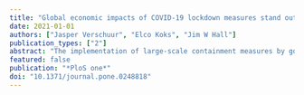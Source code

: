 ```yaml
---
title: "Global economic impacts of COVID-19 lockdown measures stand out in high-frequency shipping data"
date: 2021-01-01
authors: ["Jasper Verschuur", "Elco Koks", "Jim W Hall"]
publication_types: ["2"]
abstract: "The implementation of large-scale containment measures by governments to contain the spread of the COVID-19 virus has resulted in large impacts to the global economy. Here, we derive a new high-frequency indicator of economic activity using empirical vessel tracking data, and use it to estimate the global maritime trade losses during the first eight months of the pandemic. We go on to use this high-frequency dataset to infer the effect of individual non-pharmaceutical interventions on maritime exports, which we use as a proxy of economic activity. Our results show widespread port-level trade losses, with the largest absolute losses found for ports in China, the Middle-East and Western Europe, associated with the collapse of specific supply-chains (e.g. oil, vehicle manufacturing). In total, we estimate that global maritime trade reduced by -7.0% to -9.6% during the first eight months of 2020, which is equal to around 206–286 million tonnes in volume losses and up to 225–412 billion USD in value losses. We find large sectoral and geographical disparities in impacts. Manufacturing sectors are hit hardest, with losses up to 11.8%, whilst some small islands developing states and low-income economies suffered the largest relative trade losses. Moreover, we find a clear negative impact of COVID-19 related school and public transport closures on country-wide exports. Overall, we show how real-time indicators of economic activity can inform policy-makers about the impacts of individual policies on the economy, and can support economic recovery efforts by allocating funds to the hardest hit economies and sectors."
featured: false
publication: "*PloS one*"
doi: "10.1371/journal.pone.0248818"
---
```


